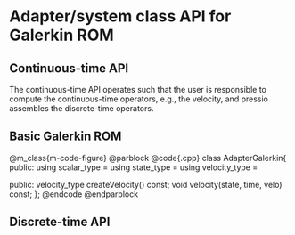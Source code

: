 
# Adapter/system class API for Galerkin ROM

## Continuous-time API

The continuous-time API operates such that the user is responsible
to compute the continuous-time operators, e.g., the velocity,
and pressio assembles the discrete-time operators.


## Basic Galerkin ROM

@m_class{m-code-figure} @parblock
@code{.cpp}
class AdapterGalerkin{
public:
  using scalar_type =
  using state_type =
  using velocity_type =

public:
  velocity_type createVelocity() const;
  void velocity(state, time, velo) const;
};
@endcode
@endparblock


## Discrete-time API

